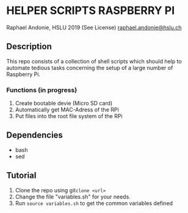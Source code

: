 # HELPER SCRIPTS RASPBERRY PI
Raphael Andonie, HSLU 2019 (See License)
<raphael.andonie@hslu.ch>

## Description
This repo consists of a collection of shell scripts which should help to automate tedious tasks concerning the setup of a large number of Raspberry Pi.

### Functions (in progress)
1. Create bootable devie (Micro SD card)
2. Automatically get MAC-Adress of the RPi
3. Put files into the root file system of the RPi

## Dependencies
- bash
- sed

## Tutorial
1. Clone the repo using git`clone <url>`
2. Change the file "variables.sh" for your needs.
3. Run `source variables.sh` to get the common variables defined
